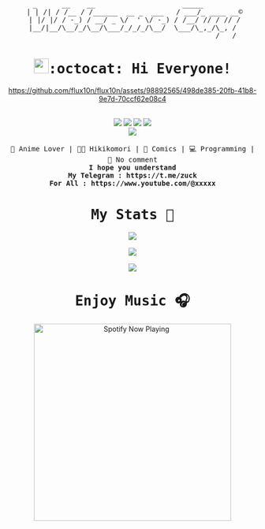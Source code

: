 <pre align="center">       
  _      __    __                     _____         
 | | /| / /__ / /______  __ _  ___   / ___/_ ____ __©
 | |/ |/ / -_) / __/ _ \/  ' \/ -_) / /__/ // / // /
 |__/|__/\__/_/\__/\___/_/_/_/\__/  \___/\_,_/\_, / 
                                             /___/</pre>

<div align="center">
 <samp><h1><img src="https://s.id/1EM3Z" width="30" height="30">:octocat: Hi Everyone!</h1></samp>


https://github.com/flux10n/flux10n/assets/98892565/498de385-20fb-41b8-9e7d-70ccf62e08c4


</div>
<br>
<div align="center">
<a href="#" target="_blank"><img src="https://img.shields.io/badge/Telegram-2CA5E0?style=for-the-badge&logo=telegram&logoColor=white"></a> <a href="#" target="_blank"><img src="https://img.shields.io/badge/Discord-7289da?style=for-the-badge&logo=Discord&logoColor=white"></a> <a href="#" target="_blank"><img src="https://img.shields.io/badge/Windows-0078D7?style=for-the-badge&logo=windows&logoColor=white"><a> <a href="#" target="_blank"><img src="https://img.shields.io/badge/Linux-FCC624?style=for-the-badge&logo=linux&logoColor=black"></a><br> <a href="#" target="_blank"><img src="https://img.shields.io/badge/GitHub-000000?style=for-the-badge&logo=github&logoColor=white"></a>
</a>
 </div>
<br>

<div align="center">
<samp>
 💙 Anime Lover | 👨‍💻 Hikikomori | 📒 Comics | 💻 Programming | 🥶 No comment
 </samp>
 <br>
 <samp>
 <b>I hope you understand</b>
 <br>
 <b>My Telegram : https://t.me/zuck</b><br>
 <b>For All : https://www.youtube.com/@xxxxx</b><br>
<samp><h1>My Stats 🎯</h1></samp>
<!--<img src="https://github-readme-stats.vercel.app/api?username=flux10n&hide_border=true&show_icons=true&bg_color=050f2c&title_color=42aaf5&text_color=FFFFFF&icon_color=2dde98" align="center">-->
   
![](http://github-profile-summary-cards.vercel.app/api/cards/stats?username=flux10n&theme=midnight_purple)<br><br>
![](http://github-profile-summary-cards.vercel.app/api/cards/profile-details?username=flux10n&theme=midnight_purple)
<br><br>
![](http://github-profile-summary-cards.vercel.app/api/cards/productive-time?username=flux10n&theme=midnight_purple&utcOffset=8)
<samp><h1>Enjoy Music 🎧</h1></samp>
<p align="center">
  <a href="https://open.spotify.com/intl-id/track/4xF4ZBGPZKxECeDFrqSAG4" target="_blank"><img src="https://now-playing-on-spotify.vercel.app/api/spotify" alt="Spotify Now Playing" width="400"/></a>
</p>
 </samp>
</div>
